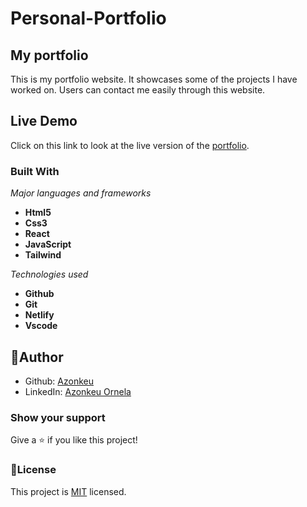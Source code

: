 # Personal-Portfolio

## My portfolio 

This is my portfolio website. It showcases some of the projects I have worked on. Users can contact me easily through this website.

## Live Demo

Click on this link to look at the live version of the [portfolio](https://app.netlify.com/sites/xenodochial-tereshkova-1ccbde).

### Built With

  *Major languages and frameworks*
 - **Html5** 
 - **Css3**
 - **React**
 - **JavaScript**
 - **Tailwind**

  *Technologies used*
 - **Github**
 - **Git**
 - **Netlify** 
 - **Vscode**

## 👩Author

- Github: [Azonkeu](https://github.com/Azonkeu)
- LinkedIn: [Azonkeu Ornela](https://www.linkedin.com/in/azonkeu-ornela-88a14b172/)


### Show your support

Give a ⭐️ if you like this project!

### 📝License

This project is [MIT](https://github.com/Azonkeu/azonkeu-portfolio/blob/main/LICENSE) licensed.

